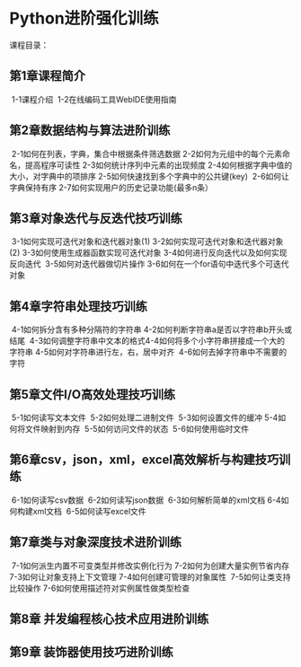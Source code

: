 # Python进阶强化训练

课程目录：

## 第1章课程简介

​     1-1课程介绍
​     1-2在线编码工具WeblDE使用指南

## 第2章数据结构与算法进阶训练

​     2-1如何在列表，字典，集合中根据条件筛选数据
​     2-2如何为元组中的每个元素命名，提高程序可读性
​     2-3如何统计序列中元素的出现频度
​     2-4如何根据字典中值的大小，对字典中的项排序
​     2-5如何快速找到多个字典中的公共键(key)
​     2-6如何让字典保持有序
​     2-7如何实现用户的历史记录功能(最多n条）

## 第3章对象迭代与反迭代技巧训练

​     3-1如何实现可迭代对象和迭代器对象(1)
​     3-2如何实现可迭代对象和迭代器对象(2)
​     3-3如何使用生成器函数实现可迭代对象
​     3-4如何进行反向迭代以及如何实现反向迭代
​     3-5如何对迭代器做切片操作
​     3-6如何在一个for语句中迭代多个可迭代对象

## 第4章字符串处理技巧训练

​     4-1如何拆分含有多种分隔符的字符串
​     4-2如何判断字符串a是否以字符串b开头或结尾
​     4-3如何调整字符串中文本的格式
​     4-4如何将多个小字符串拼接成一个大的字符串
​     4-5如何对字符串进行左，右，居中对齐
​     4-6如何去掉字符串中不需要的字符

## 第5章文件I/O高效处理技巧训练

​     5-1如何读写文本文件
​     5-2如何处理二进制文件
​     5-3如何设置文件的缓冲
​     5-4如何将文件映射到内存
​     5-5如何访问文件的状态
​     5-6如何使用临时文件

## 第6章csv，json，xml，excel高效解析与构建技巧训练

​     6-1如何读写csv数据
​     6-2如何读写json数据
​     6-3如何解析简单的xml文档
​     6-4如何构建xml文档
​     6-5如何读写excel文件

## 第7章类与对象深度技术进阶训练

​     7-1如何派生内置不可变类型并修改实例化行为
​     7-2如何为创建大量实例节省内存
​     7-3如何让对象支持上下文管理
​     7-4如何创建可管理的对象属性
​     7-5如何让类支持比较操作
​     7-6如何使用描述符对实例属性做类型检查

## 第8章 并发编程核心技术应用进阶训练

## 第9章 装饰器使用技巧进阶训练